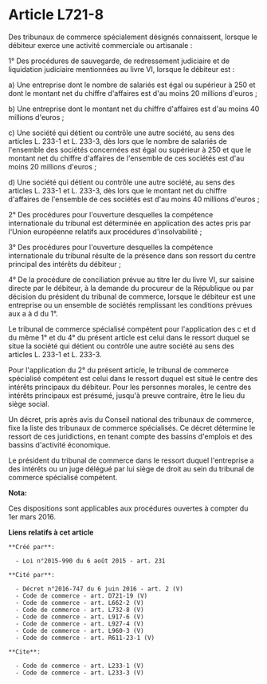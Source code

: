 # Article L721-8

Des tribunaux de commerce spécialement désignés connaissent, lorsque le débiteur exerce une activité commerciale ou
artisanale : 

1° Des procédures de sauvegarde, de redressement judiciaire et de liquidation judiciaire mentionnées au livre VI, lorsque le
débiteur est : 

a) Une entreprise dont le nombre de salariés est égal ou supérieur à 250 et dont le montant net du chiffre d'affaires est
d'au moins 20 millions d'euros ; 

b) Une entreprise dont le montant net du chiffre d'affaires est d'au moins 40 millions d'euros ; 

c) Une société qui détient ou contrôle une autre société, au sens des articles L. 233-1 et L. 233-3, dès lors que le nombre
de salariés de l'ensemble des sociétés concernées est égal ou supérieur à 250 et que le montant net du chiffre d'affaires de
l'ensemble de ces sociétés est d'au moins 20 millions d'euros ; 

d) Une société qui détient ou contrôle une autre société, au sens des articles L. 233-1 et L. 233-3, dès lors que le montant
net du chiffre d'affaires de l'ensemble de ces sociétés est d'au moins 40 millions d'euros ; 

2° Des procédures pour l'ouverture desquelles la compétence internationale du tribunal est déterminée en application des
actes pris par l'Union européenne relatifs aux procédures d'insolvabilité ; 

3° Des procédures pour l'ouverture desquelles la compétence internationale du tribunal résulte de la présence dans son
ressort du centre principal des intérêts du débiteur ; 

4° De la procédure de conciliation prévue au titre Ier du livre VI, sur saisine directe par le débiteur, à la demande du
procureur de la République ou par décision du président du tribunal de commerce, lorsque le débiteur est une entreprise ou un
ensemble de sociétés remplissant les conditions prévues aux a à d du 1°. 

Le tribunal de commerce spécialisé compétent pour l'application des c et d du même 1° et du 4° du présent article est celui
dans le ressort duquel se situe la société qui détient ou contrôle une autre société au sens des articles L. 233-1 et L.
233-3. 

Pour l'application du 2° du présent article, le tribunal de commerce spécialisé compétent est celui dans le ressort duquel
est situé le centre des intérêts principaux du débiteur. Pour les personnes morales, le centre des intérêts principaux est
présumé, jusqu'à preuve contraire, être le lieu du siège social. 

Un décret, pris après avis du Conseil national des tribunaux de commerce, fixe la liste des tribunaux de commerce
spécialisés. Ce décret détermine le ressort de ces juridictions, en tenant compte des bassins d'emplois et des bassins
d'activité économique. 

Le président du tribunal de commerce dans le ressort duquel l'entreprise a des intérêts ou un juge délégué par lui siège de
droit au sein du tribunal de commerce spécialisé compétent.

**Nota:**

Ces dispositions sont applicables aux procédures ouvertes à compter du 1er mars 2016.

**Liens relatifs à cet article**

	**Créé par**:

	  - Loi n°2015-990 du 6 août 2015 - art. 231

	**Cité par**:

	  - Décret n°2016-747 du 6 juin 2016 - art. 2 (V)
	  - Code de commerce - art. D721-19 (V)
	  - Code de commerce - art. L662-2 (V)
	  - Code de commerce - art. L732-8 (V)
	  - Code de commerce - art. L917-6 (V)
	  - Code de commerce - art. L927-4 (V)
	  - Code de commerce - art. L960-3 (V)
	  - Code de commerce - art. R611-23-1 (V)

	**Cite**:

	  - Code de commerce - art. L233-1 (V)
	  - Code de commerce - art. L233-3 (V)

